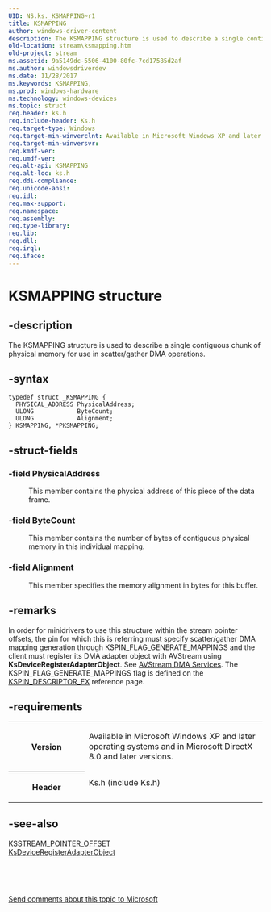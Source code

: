 ```yaml
---
UID: NS.ks._KSMAPPING~r1
title: KSMAPPING
author: windows-driver-content
description: The KSMAPPING structure is used to describe a single contiguous chunk of physical memory for use in scatter/gather DMA operations.
old-location: stream\ksmapping.htm
old-project: stream
ms.assetid: 9a5149dc-5506-4100-80fc-7cd17585d2af
ms.author: windowsdriverdev
ms.date: 11/28/2017
ms.keywords: KSMAPPING,
ms.prod: windows-hardware
ms.technology: windows-devices
ms.topic: struct
req.header: ks.h
req.include-header: Ks.h
req.target-type: Windows
req.target-min-winverclnt: Available in Microsoft Windows XP and later operating systems and in Microsoft DirectX 8.0 and later versions.
req.target-min-winversvr: 
req.kmdf-ver: 
req.umdf-ver: 
req.alt-api: KSMAPPING
req.alt-loc: ks.h
req.ddi-compliance: 
req.unicode-ansi: 
req.idl: 
req.max-support: 
req.namespace: 
req.assembly: 
req.type-library: 
req.lib: 
req.dll: 
req.irql: 
req.iface: 
---
```


# KSMAPPING structure



## -description
<p>The KSMAPPING structure is used to describe a single contiguous chunk of physical memory for use in scatter/gather DMA operations. </p>


## -syntax

````
typedef struct _KSMAPPING {
  PHYSICAL_ADDRESS PhysicalAddress;
  ULONG            ByteCount;
  ULONG            Alignment;
} KSMAPPING, *PKSMAPPING;
````


## -struct-fields
<dl>

### -field <b>PhysicalAddress</b>

<dd>
<p>This member contains the physical address of this piece of the data frame.</p>
</dd>

### -field <b>ByteCount</b>

<dd>
<p>This member contains the number of bytes of contiguous physical memory in this individual mapping.</p>
</dd>

### -field <b>Alignment</b>

<dd>
<p>This member specifies the memory alignment in bytes for this buffer.</p>
</dd>
</dl>

## -remarks
<p>In order for minidrivers to use this structure within the stream pointer offsets, the pin for which this is referring must specify scatter/gather DMA mapping generation through KSPIN_FLAG_GENERATE_MAPPINGS and the client must register its DMA adapter object with AVStream using <b>KsDeviceRegisterAdapterObject</b>. See <a href="NULL">AVStream DMA Services</a>. The KSPIN_FLAG_GENERATE_MAPPINGS flag is defined on the <a href="..\ks\ns-ks--kspin-descriptor-ex.md">KSPIN_DESCRIPTOR_EX</a> reference page.</p>

## -requirements
<table>
<tr>
<th width="30%">
<p>Version</p>
</th>
<td width="70%">
<p>Available in Microsoft Windows XP and later operating systems and in Microsoft DirectX 8.0 and later versions.</p>
</td>
</tr>
<tr>
<th width="30%">
<p>Header</p>
</th>
<td width="70%">
<dl>
<dt>Ks.h (include Ks.h)</dt>
</dl>
</td>
</tr>
</table>

## -see-also
<dl>
<dt>
<a href="..\ks\ns-ks--ksstream-pointer-offset.md">KSSTREAM_POINTER_OFFSET</a>
</dt>
<dt>
<a href="..\ks\nf-ks-ksdeviceregisteradapterobject.md">KsDeviceRegisterAdapterObject</a>
</dt>
</dl>
<p> </p>
<p> </p>
<p><a href="mailto:wsddocfb@microsoft.com?subject=Documentation%20feedback [stream\stream]:%20KSMAPPING structure%20 RELEASE:%20(11/28/2017)&amp;body=%0A%0APRIVACY STATEMENT%0A%0AWe use your feedback to improve the documentation. We don't use your email address for any other purpose, and we'll remove your email address from our system after the issue that you're reporting is fixed. While we're working to fix this issue, we might send you an email message to ask for more info. Later, we might also send you an email message to let you know that we've addressed your feedback.%0A%0AFor more info about Microsoft's privacy policy, see http://privacy.microsoft.com/en-us/default.aspx." title="Send comments about this topic to Microsoft">Send comments about this topic to Microsoft</a></p>
